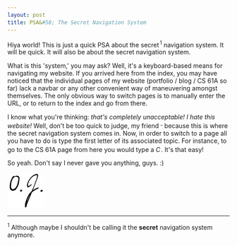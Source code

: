```yaml
---
layout: post
title: PSA&#58; The Secret Navigation System
---
```


Hiya world! This is just a quick PSA about the secret<sup><sub><sup><sub> </sub></sup></sub>1</sup> navigation system. It will be quick. It will also be about the secret navigation system.

What is this 'system,' you may ask? Well, it's a keyboard-based means for navigating my website. If you arrived here from the index, you may have noticed that the individual pages of my website (portfolio / blog / CS 61A so far) lack a navbar or any other convenient way of maneuvering amongst themselves. The only obvious way to switch pages is to manually enter the URL, or to return to the index and go from there.

I know what you're thinking: _that's completely unacceptable! I hate this website!_ Well, don't be too quick to judge, my friend <sup><sub>&ndash;</sub></sup> because this is where the secret navigation system comes in. Now, in order to switch to a page all you have to do is type the first letter of its associated topic. For instance, to go to the CS 61A page from here you would type a _C_<sup><sub><sup><sub><sup> </sup></sub></sup></sub></sup>. It's that easy!

So yeah. Don't say I never gave you anything, guys. :)

![&nbsp;* this should be a signature *&nbsp;](/images/signature-small.jpg "Not my legal signature")

___
<sup>1</sup> Although maybe I shouldn't be calling it the **secret** navigation system anymore.
